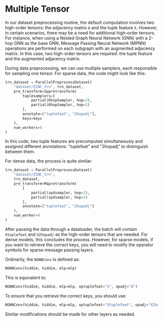 # Multiple Tensor

In our dataset preprocessing routine, the default computation involves two high-order tensors: the adjacency matrix `A` and the tuple feature `X`. However, in certain scenarios, there may be a need for additional high-order tensors. For instance, when using a Nested Graph Neural Network (GNN) with a 2-hop GNN as the base GNN, Message Passing Neural Network (MPNN) operations are performed on each subgraph with an augmented adjacency matrix. In this case, two high-order tensors are required: the tuple feature and the augmented adjacency matrix.

During data preprocessing, we can use multiple samplers, each responsible for sampling one tensor. For sparse data, the code might look like this:

```python
trn_dataset = ParallelPreprocessDataset(
    "dataset/ZINC_trn", trn_dataset,
    pre_transform=Sppretransform(
        tuplesamplers=[
            partial(KhopSampler, hop=3),
            partial(KhopSampler, hop=2)
        ],
        annotate=["tuplefeat", "2hopadj"],
        keys=keys
    ),
    num_workers=8
)
```

In this code, two tuple features are precomputed simultaneously and assigned different annotations: "tuplefeat" and "2hopadj" to distinguish between them.

For dense data, the process is quite similar:

```python
trn_dataset = ParallelPreprocessDataset(
    "dataset/ZINC_trn",
    trn_dataset,
    pre_transform=Mapretransform(
        [
            partial(spdsampler, hop=3),
            partial(spdsampler, hop=2)
        ], 
        annotate=["tuplefeat", "2hopadj"]
    ),
    num_worker=0
)
```

After passing the data through a dataloader, the batch will contain `Xtuplefeat` and `X2hopadj` as the high-order tensors that are needed. For dense models, this concludes the process. However, for sparse models, if you want to retrieve the correct keys, you will need to modify the operator symbols for sparse message passing layers.

Ordinarily, the `NGNNConv` is defined as:

```python
NGNNConv(hiddim, hiddim, mlp=mlp)
```

This is equivalent to:

```python
NGNNConv(hiddim, hiddim, mlp=mlp, optuplefeat="X", opadj="A")
```

To ensure that you retrieve the correct keys, you should use:

```python
NGNNConv(hiddim, hiddim, mlp=mlp, optuplefeat="Xtuplefeat", opadj="X2hopadj")
```

Similar modifications should be made for other layers as needed.